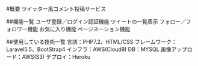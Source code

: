 #概要
ツイッター風コメント投稿サービス

##機能一覧
ユーザ登録／ログイン認証機能
ツイートの一覧表示
フォロー／フォロワー機能
お気に入り機能
ページネーション機能

##使用している技術一覧
言語：PHP7.2、HTML/CSS
フレームワーク：Laravel5.5、BootStrap4
インフラ：AWS(Cloud9)
DB：MYSQL
画像アップロード：AWS(S3)
デプロイ：Heroku
